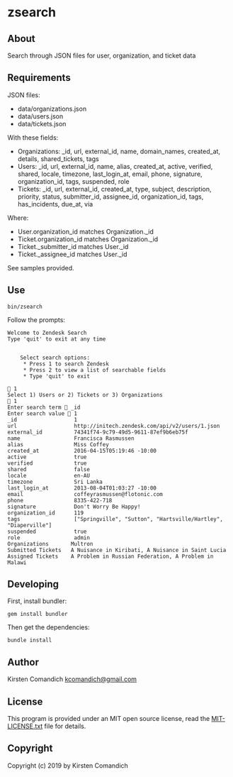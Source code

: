 
zsearch
=======

About
-----

Search through JSON files for user, organization, and ticket data


Requirements
------------

JSON files:
* data/organizations.json
* data/users.json
* data/tickets.json

With these fields:
* Organizations:  _id, url, external_id, name, domain_names, created_at, details, shared_tickets, tags
* Users: _id, url, external_id, name, alias, created_at, active, verified, shared, locale, timezone, last_login_at, email, phone, signature, organization_id, tags, suspended, role
* Tickets: _id, url, external_id, created_at, type, subject, description, priority, status, submitter_id, assignee_id, organization_id, tags, has_incidents, due_at, via

Where:
* User.organization_id matches Organization._id
* Ticket.organization_id matches Organization._id
* Ticket._submitter_id matches User._id
* Ticket._assignee_id matches User._id

See samples provided.

Use
---

```
bin/zsearch
```

Follow the prompts:

```
Welcome to Zendesk Search
Type 'quit' to exit at any time


	Select search options:
	 * Press 1 to search Zendesk
	 * Press 2 to view a list of searchable fields
	 * Type 'quit' to exit

 1
Select 1) Users or 2) Tickets or 3) Organizations
 1
Enter search term  _id
Enter search value  1
_id                  1
url                  http://initech.zendesk.com/api/v2/users/1.json
external_id          74341f74-9c79-49d5-9611-87ef9b6eb75f
name                 Francisca Rasmussen
alias                Miss Coffey
created_at           2016-04-15T05:19:46 -10:00
active               true
verified             true
shared               false
locale               en-AU
timezone             Sri Lanka
last_login_at        2013-08-04T01:03:27 -10:00
email                coffeyrasmussen@flotonic.com
phone                8335-422-718
signature            Don't Worry Be Happy!
organization_id      119
tags                 ["Springville", "Sutton", "Hartsville/Hartley", "Diaperville"]
suspended            true
role                 admin
Organizations       Multron
Submitted Tickets   A Nuisance in Kiribati, A Nuisance in Saint Lucia
Assigned Tickets    A Problem in Russian Federation, A Problem in Malawi
```


Developing
----------

First, install bundler:

```
gem install bundler
```

Then get the dependencies:

```
bundle install
```


Author
------

Kirsten Comandich <kcomandich@gmail.com>


License
-------

This program is provided under an MIT open source license, read the [MIT-LICENSE.txt](MIT-LICENSE.txt) file for details.


Copyright
---------

Copyright (c) 2019 by Kirsten Comandich

